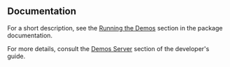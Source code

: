## Documentation

For a short description, see the [Running the Demos](../../doc/readme/documentation.html#running-demos) section in the package documentation.

For more details, consult the [Demos Server](https://docs.yworks.com/yfileshtml/#/dguide/demos-server) section of the developer's guide.
